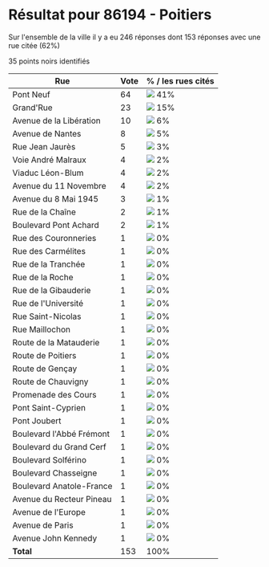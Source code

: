 # Résultat pour 86194 - Poitiers

Sur l'ensemble de la ville il y a eu 246 réponses dont 153 réponses avec une rue citée (62%)

35 points noirs identifiés

| Rue | Vote | % / les rues cités|
|-----|------|-------------------|
| Pont Neuf | 64 | <img src="../../img/bar_41.gif" />&nbsp;41%|
| Grand'Rue | 23 | <img src="../../img/bar_15.gif" />&nbsp;15%|
| Avenue de la Libération | 10 | <img src="../../img/bar_6.gif" />&nbsp;6%|
| Avenue de Nantes | 8 | <img src="../../img/bar_5.gif" />&nbsp;5%|
| Rue Jean Jaurès | 5 | <img src="../../img/bar_3.gif" />&nbsp;3%|
| Voie André Malraux | 4 | <img src="../../img/bar_2.gif" />&nbsp;2%|
| Viaduc Léon-Blum | 4 | <img src="../../img/bar_2.gif" />&nbsp;2%|
| Avenue du 11 Novembre | 4 | <img src="../../img/bar_2.gif" />&nbsp;2%|
| Avenue du 8 Mai 1945 | 3 | <img src="../../img/bar_1.gif" />&nbsp;1%|
| Rue de la Chaîne | 2 | <img src="../../img/bar_1.gif" />&nbsp;1%|
| Boulevard Pont Achard | 2 | <img src="../../img/bar_1.gif" />&nbsp;1%|
| Rue des Couronneries | 1 | <img src="../../img/bar_0.gif" />&nbsp;0%|
| Rue des Carmélites | 1 | <img src="../../img/bar_0.gif" />&nbsp;0%|
| Rue de la Tranchée | 1 | <img src="../../img/bar_0.gif" />&nbsp;0%|
| Rue de la Roche | 1 | <img src="../../img/bar_0.gif" />&nbsp;0%|
| Rue de la Gibauderie | 1 | <img src="../../img/bar_0.gif" />&nbsp;0%|
| Rue de l'Université | 1 | <img src="../../img/bar_0.gif" />&nbsp;0%|
| Rue Saint-Nicolas | 1 | <img src="../../img/bar_0.gif" />&nbsp;0%|
| Rue Maillochon | 1 | <img src="../../img/bar_0.gif" />&nbsp;0%|
| Route de la Matauderie | 1 | <img src="../../img/bar_0.gif" />&nbsp;0%|
| Route de Poitiers | 1 | <img src="../../img/bar_0.gif" />&nbsp;0%|
| Route de Gençay | 1 | <img src="../../img/bar_0.gif" />&nbsp;0%|
| Route de Chauvigny | 1 | <img src="../../img/bar_0.gif" />&nbsp;0%|
| Promenade des Cours | 1 | <img src="../../img/bar_0.gif" />&nbsp;0%|
| Pont Saint-Cyprien | 1 | <img src="../../img/bar_0.gif" />&nbsp;0%|
| Pont Joubert | 1 | <img src="../../img/bar_0.gif" />&nbsp;0%|
| Boulevard l'Abbé Frémont | 1 | <img src="../../img/bar_0.gif" />&nbsp;0%|
| Boulevard du Grand Cerf | 1 | <img src="../../img/bar_0.gif" />&nbsp;0%|
| Boulevard Solférino | 1 | <img src="../../img/bar_0.gif" />&nbsp;0%|
| Boulevard Chasseigne | 1 | <img src="../../img/bar_0.gif" />&nbsp;0%|
| Boulevard Anatole-France | 1 | <img src="../../img/bar_0.gif" />&nbsp;0%|
| Avenue du Recteur Pineau | 1 | <img src="../../img/bar_0.gif" />&nbsp;0%|
| Avenue de l'Europe | 1 | <img src="../../img/bar_0.gif" />&nbsp;0%|
| Avenue de Paris | 1 | <img src="../../img/bar_0.gif" />&nbsp;0%|
| Avenue John Kennedy | 1 | <img src="../../img/bar_0.gif" />&nbsp;0%|
| **Total** | 153 | 100%|
